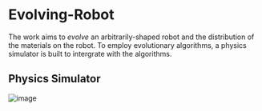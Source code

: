 # Evolving-Robot

The work aims to *evolve*  an arbitrarily-shaped robot and the distribution of the materials on the
robot. To employ evolutionary algorithms, a physics simulator is built to intergrate with the algorithms.

## Physics Simulator
![image](https://github.com/chiahohsiung/Evolving-Robot/images/bouncing_cube.gif)
